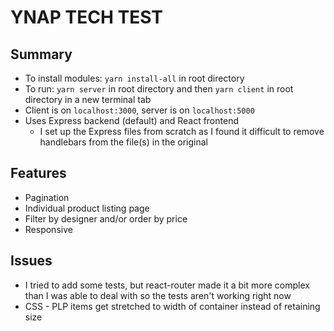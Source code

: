 # YNAP TECH TEST
## Summary
- To install modules: `yarn install-all` in root directory
- To run: `yarn server` in root directory and then `yarn client` in root directory in a new terminal tab 
- Client is on `localhost:3000`, server is on `localhost:5000`
- Uses Express backend (default) and React frontend
  - I set up the Express files from scratch as I found it difficult to remove handlebars from the file(s) in the original

## Features
- Pagination
- Individual product listing page
- Filter by designer and/or order by price
- Responsive

## Issues
- I tried to add some tests, but react-router made it a bit more complex than I was able to deal with so the tests aren't working right now
- CSS - PLP items get stretched to width of container instead of retaining size